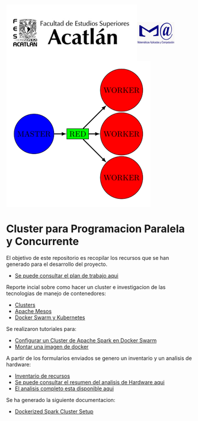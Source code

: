 
<div style="display: flex; align-items:center;">
<img src="imagenes/R.png" width="70%" >
<img src="imagenes/Imagen2.jpg" width="20%" >
</div>
<img src="PDFs/workbench/Prueba_Jueves/Topologia_prueba-1.png">


# Cluster para Programacion Paralela y Concurrente 

El objetivo de este repositorio es recopilar los recursos que se han generado para el desarrollo del proyecto. 

* <a href="https://docs.google.com/spreadsheets/d/1JpgB5HH0UOuyaKnHn6HBtzzIx-enJk4o4aeNsXsYAEo/edit?usp=sharing"> Se puede consultar el plan de trabajo aqui <a/>

Reporte incial sobre como hacer un cluster e investigacion de las tecnologias de manejo de contenedores:

* <a href="https://www.canva.com/design/DAGfR4a7whA/i02xSP3xdR74fdKJOCp10Q/edit"> Clusters </a> 
* <a href="https://www.github.com/LuisMAC2022/PPC/blob/main/PDFs/AM.pdf"> Apache Mesos  </a> 
* <a href="https://www.github.com/LuisMAC2022/PPC/blob/main/PDFs/CO.pdf"> Docker Swarm y Kubernetes </a> 

Se realizaron tutoriales para:
 
* <a href="https://www.github.com/im-krizox/docker-project">Configurar un Cluster de Apache Spark en Docker Swarm </a> 
* <a href="https://www.github.com/eithan-hernandez/docker-cluster/tree/main">Montar una imagen de docker </a>

A partir de los formularios enviados se genero un inventario y un analisis de hardware:

* <a href="https://colab.research.google.com/drive/1aXXY24Kl7g5tQ1uE5Y7ldFCwUa_98sqV?usp=sharing ">Inventario de recursos </a> 
* <a href="https://www.github.com/LuisMAC2022/PPC/blob/main/PDFs/RH.pdf" >Se puede consultar el resumen del analisis de Hardware aqui</a>
* <a href="https://www.github.com/LuisMAC2022/PPC/blob/main/analisisHardware" >El analisis completo esta disponible aqui </a>

Se ha generado la siguiente documentacion:

* <a href="https://www.github.com/Jorge95Cortes/dockerized-spark-cluster-set-up"> Dockerized Spark Cluster Setup </a> 




































